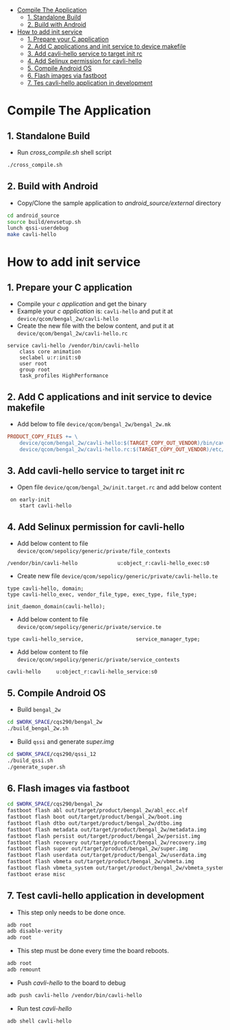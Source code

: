 - [Compile The Application](#compile-the-application)
  - [1. Standalone Build](#1-standalone-build)
  - [2. Build with Android](#2-build-with-android)
- [How to add init service](#how-to-add-init-service)
  - [1. Prepare your C application](#1-prepare-your-c-application)
  - [2. Add C applications and init service to device makefile](#2-add-c-applications-and-init-service-to-device-makefile)
  - [3. Add cavli-hello service to target init rc](#3-add-cavli-hello-service-to-target-init-rc)
  - [4. Add Selinux permission for cavli-hello](#4-add-selinux-permission-for-cavli-hello)
  - [5. Compile Android OS](#5-compile-android-os)
  - [6. Flash images via fastboot](#6-flash-images-via-fastboot)
  - [7. Tes cavli-hello application in development](#7-tes-cavli-hello-application-in-development)

# Compile The Application
## 1. Standalone Build

- Run *cross_compile.sh* shell script

```sh
./cross_compile.sh
```

## 2. Build with Android

- Copy/Clone the sample application to *android_source/external*
directory

```sh
cd android_source
source build/envsetup.sh
lunch qssi-userdebug
make cavli-hello
```


# How to add init service

## 1. Prepare your C application
- Compile your *c application* and get the binary
- Example your *c application* is: ```cavli-hello``` and put it at ```device/qcom/bengal_2w/cavli-hello```
- Create the new file with the below content, and put it at ```device/qcom/bengal_2w/cavli-hello.rc```

```
service cavli-hello /vendor/bin/cavli-hello
    class core animation
    seclabel u:r:init:s0
    user root
    group root
    task_profiles HighPerformance
```

## 2. Add C applications and init service to device makefile

- Add below to file ```device/qcom/bengal_2w/bengal_2w.mk```

```mk
PRODUCT_COPY_FILES += \
    device/qcom/bengal_2w/cavli-hello:$(TARGET_COPY_OUT_VENDOR)/bin/cavli-hello \
    device/qcom/bengal_2w/cavli-hello.rc:$(TARGET_COPY_OUT_VENDOR)/etc/init/cavli-hello.rc
```

## 3. Add cavli-hello service to target init rc
- Open file ```device/qcom/bengal_2w/init.target.rc``` and add below content

```
 on early-init
    start cavli-hello
```

## 4. Add Selinux permission for cavli-hello

- Add below content to file ```device/qcom/sepolicy/generic/private/file_contexts```

```
/vendor/bin/cavli-hello             u:object_r:cavli-hello_exec:s0
```

- Create new file ```device/qcom/sepolicy/generic/private/cavli-hello.te```

```
type cavli-hello, domain;
type cavli-hello_exec, vendor_file_type, exec_type, file_type;

init_daemon_domain(cavli-hello);
```

- Add below content to file ```device/qcom/sepolicy/generic/private/service.te```

```
type cavli-hello_service,                 service_manager_type;
```

- Add below content to file ```device/qcom/sepolicy/generic/private/service_contexts```

```
cavli-hello     u:object_r:cavli-hello_service:s0
```

## 5. Compile Android OS
- Build ```bengal_2w```

```sh
cd $WORK_SPACE/cqs290/bengal_2w
./build_bengal_2w.sh
```

- Build ```qssi``` and generate *super.img*

```sh
cd $WORK_SPACE/cqs290/qssi_12
./build_qssi.sh
./generate_super.sh
```

## 6. Flash images via fastboot

```sh
cd $WORK_SPACE/cqs290/bengal_2w
fastboot flash abl out/target/product/bengal_2w/abl_ecc.elf
fastboot flash boot out/target/product/bengal_2w/boot.img
fastboot flash dtbo out/target/product/bengal_2w/dtbo.img
fastboot flash metadata out/target/product/bengal_2w/metadata.img
fastboot flash persist out/target/product/bengal_2w/persist.img
fastboot flash recovery out/target/product/bengal_2w/recovery.img
fastboot flash super out/target/product/bengal_2w/super.img
fastboot flash userdata out/target/product/bengal_2w/userdata.img
fastboot flash vbmeta out/target/product/bengal_2w/vbmeta.img
fastboot flash vbmeta_system out/target/product/bengal_2w/vbmeta_system.img
fastboot erase misc
```

## 7. Test cavli-hello application in development

- This step only needs to be done once.

```sh
adb root
adb disable-verity
adb root
```

- This step must be done every time the board reboots.

```sh
adb root
adb remount
```

- Push *cavli-hello* to the board to debug

```sh
adb push cavli-hello /vendor/bin/cavli-hello
```

- Run test *cavli-hello*

```sh
adb shell cavli-hello
```

